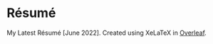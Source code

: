 # Résumé
My Latest Résumé [June 2022]. Created using XeLaTeX in [Overleaf]([url](https://overleaf.com/)).
